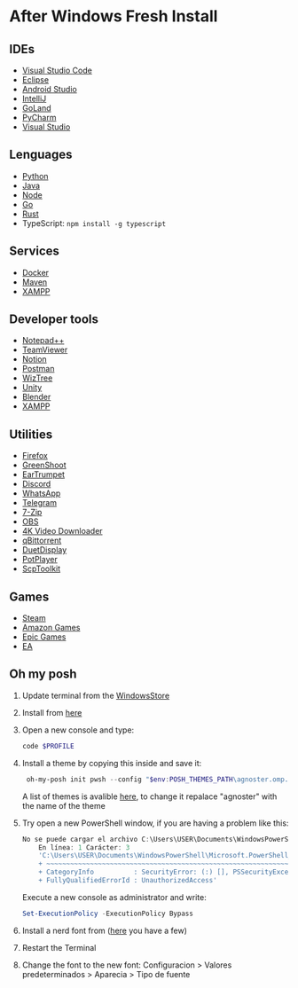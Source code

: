 # After Windows Fresh Install

## IDEs
- [Visual Studio Code](https://code.visualstudio.com/)
- [Eclipse](https://www.eclipse.org/downloads/)
- [Android Studio](https://developer.android.com/studio)
- [IntelliJ](https://www.jetbrains.com/idea/)
- [GoLand](https://www.jetbrains.com/go/)
- [PyCharm](https://www.jetbrains.com/pycharm/)
- [Visual Studio](https://visualstudio.microsoft.com)

## Lenguages
- [Python](https://www.python.org/downloads/)
- [Java](https://www.java.com/download/ie_manual.jsp)
- [Node](https://nodejs.org/en/)
- [Go](https://go.dev/dl/)
- [Rust](https://www.rust-lang.org/learn/get-started)
- TypeScript: `npm install -g typescript`

## Services
- [Docker](https://docs.docker.com/get-docker/)
- [Maven](https://maven.apache.org/download.cgi)
- [XAMPP](https://www.apachefriends.org/index.html)

## Developer tools
- [Notepad++](https://notepad-plus-plus.org/downloads/)
- [TeamViewer](https://www.teamviewer.com/es/descarga/windows/)
- [Notion](https://www.notion.so/desktop)
- [Postman](https://www.postman.com/downloads/)
- [WizTree](https://diskanalyzer.com/download)
- [Unity](https://unity.com/es/download)
- [Blender](https://www.blender.org/download/)
- [XAMPP](https://sourceforge.net/projects/xampp/files/)

## Utilities
- [Firefox](https://www.mozilla.org/firefox/new/)
- [GreenShoot](https://getgreenshot.org/downloads/)
- [EarTrumpet](https://www.microsoft.com/store/productId/9NBLGGH516XP)
- [Discord](https://discord.com/)
- [WhatsApp](https://www.microsoft.com/store/productId/9NKSQGP7F2NH)
- [Telegram](https://desktop.telegram.org/)
- [7-Zip](https://www.7-zip.org/download.html)
- [OBS](https://obsproject.com/download)
- [4K Video Downloader](https://www.4kdownload.com/es/downloads/6#)
- [qBittorrent](https://www.qbittorrent.org/download.php)
- [DuetDisplay](https://es.duetdisplay.com/#download)
- [PotPlayer](https://potplayer.daum.net/)
- [ScpToolkit](https://github.com/nefarius/ScpToolkit/releases/tag/v1.6.238.16010)

## Games
- [Steam](https://store.steampowered.com/about/)
- [Amazon Games](https://www.amazongames.com/support/prime-gaming/articles/download-and-install-the-amazon-games-app)
- [Epic Games](https://store.epicgames.com/download)
- [EA](https://www.ea.com/ea-app)


## Oh my posh
1. Update terminal from the [WindowsStore](https://www.microsoft.com/store/productId/9N0DX20HK701)
2. Install from [here](ms-windows-store://pdp/?productid=XP8K0HKJFRXGCK)
3. Open a new console and type:
   ``` powershell
   code $PROFILE
   ```
4. Install a theme by copying this inside and save it:
   ``` powershell
    oh-my-posh init pwsh --config "$env:POSH_THEMES_PATH\agnoster.omp.json" | Invoke-Expression
   ```

   A list of themes is avalible [here](https://ohmyposh.dev/docs/themes), to change it repalace "agnoster" with the name of the theme

5. Try open a new PowerShell window, if you are having a problem like this:
    ``` powershell
    No se puede cargar el archivo C:\Users\USER\Documents\WindowsPowerShell\Microsoft.PowerShell_profile.ps1 porque la ejecución de scripts está deshabilitada en este sistema. Para obtener más información, consulta el tema about_Execution_Policies en https:/go.microsoft.com/fwlink/?LinkID=135170.
        En línea: 1 Carácter: 3
        'C:\Users\USER\Documents\WindowsPowerShell\Microsoft.PowerShell_pr ...
        + ~~~~~~~~~~~~~~~~~~~~~~~~~~~~~~~~~~~~~~~~~~~~~~~~~~~~~~~~~~~~~~~~~~~
        + CategoryInfo          : SecurityError: (:) [], PSSecurityException
        + FullyQualifiedErrorId : UnauthorizedAccess'
    ```

    Execute a new console as administrator and write:
    ``` powershell
    Set-ExecutionPolicy -ExecutionPolicy Bypass
    ```
6. Install a nerd font from ([here](https://www.nerdfonts.com/font-downloads) you have a few)
7. Restart the Terminal
8. Change the font to the new font: Configuracion > Valores predeterminados > Aparecia > Tipo de fuente    
